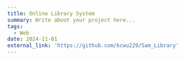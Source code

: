 ```yaml
---
title: Online Library System
summary: Write about your project here...
tags:
  - Web
date: 2024-11-01
external_link: 'https://github.com/kcwu229/Sam_Library'
---
```

